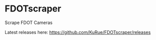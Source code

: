 # FDOTscraper
Scrape FDOT Cameras


Latest releases here: https://github.com/KuRue/FDOTscraper/releases
